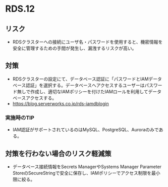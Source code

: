 # RDS.12

## リスク

- RDSクラスターへの接続にユーザ名・パスワードを使用すると、機密情報を安全に管理するための手間が発生し、漏洩するリスクが高い。

## 対策

- RDSクラスターの設定にて、データベース認証に「パスワードとIAMデータベース認証」を選択する。データベースへアクセスするユーザーはパスワード無しで作成し、適切なIAMポリシーを付けたIAMロールを利用してデータベースアクセスする。
- <https://blog.serverworks.co.jp/rds-iamdblogin>

### 実施時のTIP

- IAM認証がサポートされているのはMySQL、PostgreSQL、Auroraのみである。

## 対策を行わない場合のリスク軽減策

- データベース接続情報をSecrets ManagerやSystems Manager Parameter StoreのSecureStringで安全に保存し、IAMポリシーでアクセス制限を最小限に絞る。
